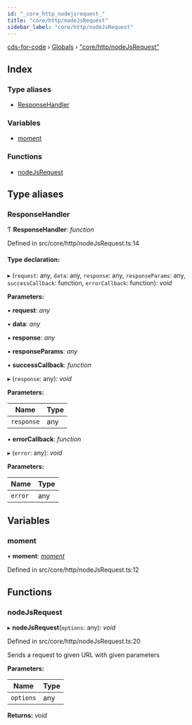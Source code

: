 ```yaml
---
id: "_core_http_nodejsrequest_"
title: "core/http/nodeJsRequest"
sidebar_label: "core/http/nodeJsRequest"
---
```


[cds-for-code](../index.md) › [Globals](../globals.md) › ["core/http/nodeJsRequest"](_core_http_nodejsrequest_.md)

## Index

### Type aliases

* [ResponseHandler](_core_http_nodejsrequest_.md#responsehandler)

### Variables

* [moment](_core_http_nodejsrequest_.md#moment)

### Functions

* [nodeJsRequest](_core_http_nodejsrequest_.md#nodejsrequest)

## Type aliases

###  ResponseHandler

Ƭ **ResponseHandler**: *function*

Defined in src/core/http/nodeJsRequest.ts:14

#### Type declaration:

▸ (`request`: any, `data`: any, `response`: any, `responseParams`: any, `successCallback`: function, `errorCallback`: function): *void*

**Parameters:**

▪ **request**: *any*

▪ **data**: *any*

▪ **response**: *any*

▪ **responseParams**: *any*

▪ **successCallback**: *function*

▸ (`response`: any): *void*

**Parameters:**

Name | Type |
------ | ------ |
`response` | any |

▪ **errorCallback**: *function*

▸ (`error`: any): *void*

**Parameters:**

Name | Type |
------ | ------ |
`error` | any |

## Variables

###  moment

• **moment**: *[moment](_core_framework_telemetry_.md#moment)*

Defined in src/core/http/nodeJsRequest.ts:12

## Functions

###  nodeJsRequest

▸ **nodeJsRequest**(`options`: any): *void*

Defined in src/core/http/nodeJsRequest.ts:20

Sends a request to given URL with given parameters

**Parameters:**

Name | Type |
------ | ------ |
`options` | any |

**Returns:** *void*
